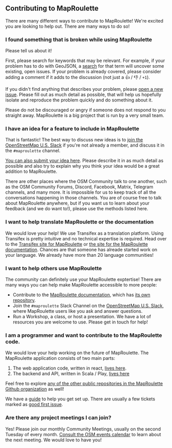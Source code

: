 ## Contributing to MapRoulette

There are many different ways to contribute to MapRoulette! We're excited you are looking to help out. There are many ways to do so!

### I found something that is broken while using MapRoulette

Please tell us about it!

First, please search for keywords that may be relevant. For example, if your problem has to do with GeoJSON, a [search](https://github.com/maproulette/maproulette3/issues?q=is%3Aissue%20state%3Aopen%20geojson) for that term will uncover some existing, open issues. If your problem is already covered, please consider adding a comment if it adds to the discussion (not just a 👍 / 👎 / `+1`).

If you didn't find anything that describes your problem, please [open a new issue](https://github.com/maproulette/maproulette3/issues/new/choose). Please fill out as much detail as possible, that will help us hopefully isolate and reproduce the problem quickly and do something about it.

Please do not be discouraged or angry if someone does not respond to you straight away. MapRoulette is a big project that is run by a very small team.

### I have an idea for a feature to include in MapRoulette

That is fantastic! The best way to discuss new ideas is to [join the OpenStreetMap U.S. Slack](https://slack.openstreetmap.us/) if you're not already a member, and discuss it in the `#maproulette` channel.

[You can also submit your idea here](https://github.com/maproulette/maproulette3/issues/new/choose). Please describe it in as much detail as possible and also try to explain why you think your idea would be a great addition to MapRoulette.

There are other places where the OSM Community talk to one another, such as the OSM Community Forums, Discord, Facebook, Matrix, Telegram channels, and many more. It is impossible for us to keep track of all the conversations happening in those channels. You are of course free to talk about MapRoulette anywhere, but if you want us to learn about your feedback (and we do want to!), please use the methods listed here.

### I want to help translate MapRoulette or the documentation

We would love your help! We use Transifex as a translation platform. Using Transifex is pretty intuitive and no technical expertise is required. Head over to the [Transifex site for MapRoulette](https://www.transifex.com/osmlab/maproulette3/) or [the site for the MapRoulette documentation](https://app.transifex.com/maproulette/mr-docs). Chances are that someone has alreade started work on your language. We already have more than 20 language communities!

### I want to help others use MapRoulette

The community can definitely use your MapRoulette exptertise! There are many ways you can help make MapRoulette accessible to more people:

- Contribute to the [MapRoulette documentation](https://learn.maproulette.org), which has [its own repository](https://github.com/maproulette/docs).
- Join the `#maproulette` Slack Channel on the [OpenStreetMap U.S. Slack](https://slack.openstreetmap.us/), where MapRoulette users like you ask and answer questions.
- Run a Workshop, a class, or host a presentation. We have a lot of resources you are welcome to use. Please get in touch for help!

### I am a programmer and want to contribute to the MapRoulette code.

We would love your help working on the future of MapRoulette. The MapRoulette application consists of two main parts:

1. The web application code, written in react, [lives here](https://github.com/maproulette/maproulette3).
2. The backend and API, written in Scala / Play, [lives here](https://github.com/maproulette/maproulette-backend)

Feel free to explore [any of the other public repositories in the MapRoulette Github organization](https://github.com/maproulette) as well!

We have a [guide](DEVELOPMENT.md) to help you get set up. There are usually a few tickets marked as [good first issue](https://github.com/maproulette/maproulette3/issues?q=is%3Aissue%20state%3Aopen%20label%3A%22good%20first%20issue%22).

### Are there any project meetings I can join?

Yes! Please join our monthly Community Meetings, usually on the second Tuesday of every month. [Consult the OSM events calendar](https://osmcal.org/) to learn about the next meeting. We would love to have you!
